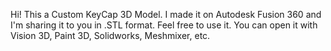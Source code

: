 Hi! This a Custom KeyCap 3D Model. I made it on Autodesk Fusion 360 and I'm sharing it to you in .STL format. Feel free to use it. You can open it with Vision 3D, Paint 3D, Solidworks, Meshmixer, etc.
